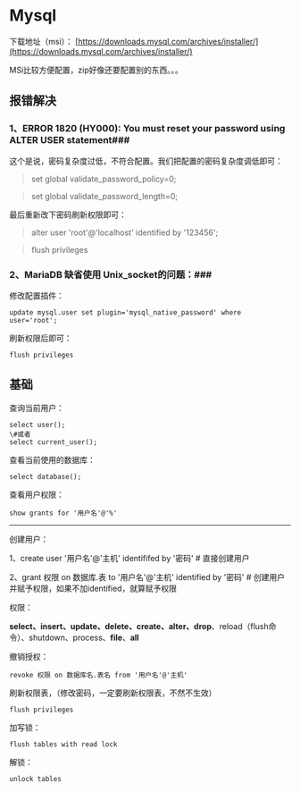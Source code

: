 # Mysql

下载地址（msi）：
[https://downloads.mysql.com/archives/installer/](https://downloads.mysql.com/archives/installer/)

MSi比较方便配置，zip好像还要配置别的东西。。。

## 报错解决 ##

### 1、ERROR 1820 (HY000): You must reset your password using ALTER USER statement###

这个是说，密码复杂度过低，不符合配置。我们把配置的密码复杂度调低即可：

>set global validate_password_policy=0;

>set global validate_password_length=0;

最后重新改下密码刷新权限即可：

>alter user 'root'@'localhost' identified by '123456';

>flush privileges



### 2、MariaDB 缺省使用 Unix_socket的问题：###

修改配置插件：

	update mysql.user set plugin='mysql_native_password' where user='root';

刷新权限后即可：

	flush privileges



## 基础 ##

查询当前用户：

```
select user();
\#或者
select current_user();
```

查看当前使用的数据库：

```
select database();
```

查看用户权限：

```
show grants for '用户名'@'%'
```



---



创建用户：



1、create user '用户名'@'主机' identififed by '密码'           # 直接创建用户



2、grant 权限 on 数据库.表 to '用户名'@'主机' identified by '密码'   # 创建用户并赋予权限，如果不加identified，就算赋予权限



权限：

  **select、insert、update、delete、create、alter、drop**、reload（flush命令）、shutdown、process、**file**、**all**

撤销授权：

```
revoke 权限 on 数据库名.表名 from '用户名'@'主机'
```

刷新权限表，（修改密码，一定要刷新权限表，不然不生效）

```
flush privileges
```

加写锁：

```
flush tables with read lock
```

解锁：

```
unlock tables
```
